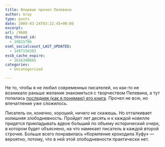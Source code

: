 ```yaml
---
title: Впервые прочел Пелевина
author: Gray
type: posts
date: 2009-03-24T03:32:45+00:00
excerpt:
url: /9688
dsq_thread_id:
  - 19815796
esml_socialcount_LAST_UPDATED:
  - 1497156362
essb_cache_expire:
  - 1616398065
categories:
  - Uncategorized

---
```








Не то, чтобы я не любил современных писателей, но как-то не возникало раньше желания знакомиться с творчеством Пелевина, а тут попалась <a href="http://www.ozon.ru/context/detail/id/4059361/?partner=searchengines" target="_blank">последняя (как я понимаю) его книга</a>. Прочел не всю, но впечатление уже сложилось.

Писатель он, конечно, хороший, ничего не скажешь. Но отталкивает излишняя злободневность. Пройдет лет десять и к каждой новелле придется прикладывать вдвое больший по объему исторический очерк, в котором будет объяснено, на что намекает писатель в каждой второй строчке. Больше всего понравилась &#171;Кормление крокодила Хуфу&#187; &#8212; вероятно, потому, что в ней этой злободневности практически нет.
